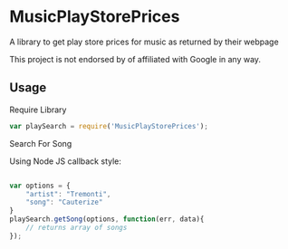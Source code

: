 # MusicPlayStorePrices

A library to get play store prices for music as returned by their webpage

This project is not endorsed by of affiliated with Google in any way.

## Usage

Require Library

```javascript
var playSearch = require('MusicPlayStorePrices');
```


Search For Song

Using Node JS callback style:

```javascript

var options = {
	"artist": "Tremonti",
	"song": "Cauterize"
}
playSearch.getSong(options, function(err, data){
	// returns array of songs
});

```


